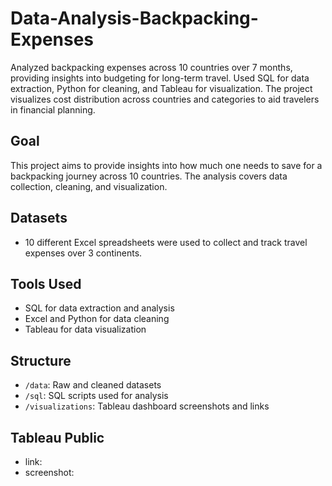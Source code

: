 # Data-Analysis-Backpacking-Expenses
Analyzed backpacking expenses across 10 countries over 7 months, providing insights into budgeting for long-term travel. Used SQL for data extraction, Python for cleaning, and Tableau for visualization. The project visualizes cost distribution across countries and categories to aid travelers in financial planning.

## Goal
This project aims to provide insights into how much one needs to save for a backpacking journey across 10 countries. The analysis covers data collection, cleaning, and visualization.

## Datasets
- 10 different Excel spreadsheets were used to collect and track travel expenses over 3 continents.

## Tools Used
- SQL for data extraction and analysis
- Excel and Python for data cleaning
- Tableau for data visualization

## Structure
- `/data`: Raw and cleaned datasets
- `/sql`: SQL scripts used for analysis
- `/visualizations`: Tableau dashboard screenshots and links

## Tableau Public
- link:
- screenshot:
